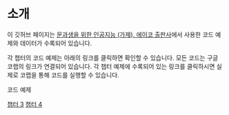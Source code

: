 # 소개 

이 깃허브 페이지는  [문과생을 위한 인공지능 (가제), 에이코 출판사]()에서 사용한 코드 예제와 데이터가 수록되어 있습니다.  

각 챕터의 코드 예제는 아래의 링크를 클릭하면 확인할 수 있습니다. 모든 코드는 구글 코랩의 링크가 연결되어 있습니다. 각 챕터 예제에 수록되어 있는 링크를 클릭하시면 실제로 코랩을 통해 코드를 실행할 수 있습니다. 


코드 예제 

[챕터 3](https://github.com/skku-ai-textbook/aitextbook/blob/main/notebooks/CH03_Github.ipynb)
[챕터 4](https://github.com/skku-ai-textbook/aitextbook/blob/main/notebooks/CH04_Github.ipynb)
